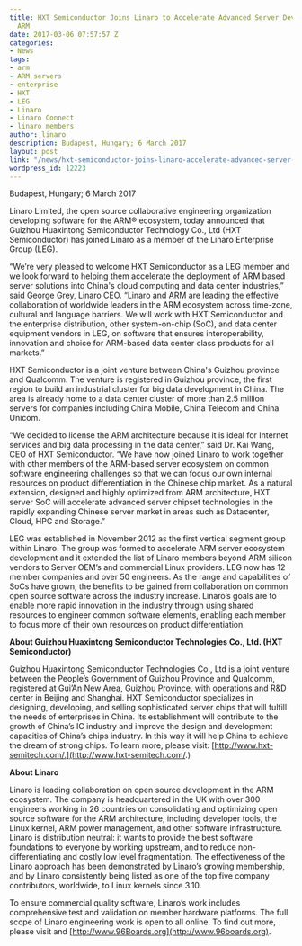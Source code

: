 ```yaml
---
title: HXT Semiconductor Joins Linaro to Accelerate Advanced Server Development on
  ARM
date: 2017-03-06 07:57:57 Z
categories:
- News
tags:
- arm
- ARM servers
- enterprise
- HXT
- LEG
- Linaro
- Linaro Connect
- linaro members
author: linaro
description: Budapest, Hungary; 6 March 2017
layout: post
link: "/news/hxt-semiconductor-joins-linaro-accelerate-advanced-server-development-arm/"
wordpress_id: 12223
---
```


Budapest, Hungary; 6 March 2017

Linaro Limited, the open source collaborative engineering organization developing software for the ARM® ecosystem, today announced that Guizhou Huaxintong Semiconductor Technology Co., Ltd (HXT Semiconductor) has joined Linaro as a member of the Linaro Enterprise Group (LEG).

“We’re very pleased to welcome HXT Semiconductor as a LEG member and we look forward to helping them accelerate the deployment of ARM based server solutions into China's cloud computing and data center industries,” said George Grey, Linaro CEO. “Linaro and ARM are leading the effective collaboration of worldwide leaders in the ARM ecosystem across time-zone, cultural and language barriers. We will work with HXT Semiconductor and the enterprise distribution, other system-on-chip (SoC), and data center equipment vendors in LEG, on software that ensures interoperability, innovation and choice for ARM-based data center class products for all markets.”

HXT Semiconductor is a joint venture between China's Guizhou province and Qualcomm. The venture is registered in Guizhou province, the first region to build an industrial cluster for big data development in China. The area is already home to a data center cluster of more than 2.5 million servers for companies including China Mobile, China Telecom and China Unicom.

“We decided to license the ARM architecture because it is ideal for Internet services and big data processing in the data center,” said Dr. Kai Wang, CEO of HXT Semiconductor. “We have now joined Linaro to work together with other members of the ARM-based server ecosystem on common software engineering challenges so that we can focus our own internal resources on product differentiation in the Chinese chip market. As a natural extension, designed and highly optimized from ARM architecture, HXT server SoC will accelerate advanced server chipset technologies in the rapidly expanding Chinese server market in areas such as Datacenter, Cloud, HPC and Storage.”

LEG was established in November 2012 as the first vertical segment group within Linaro. The group was formed to accelerate ARM server ecosystem development and it extended the list of Linaro members beyond ARM silicon vendors to Server OEM’s and commercial Linux providers. LEG now has 12 member companies and over 50 engineers. As the range and capabilities of SoCs have grown, the benefits to be gained from collaboration on common open source software across the industry increase. Linaro’s goals are to enable more rapid innovation in the industry through using shared resources to engineer common software elements, enabling each member to focus more of their own resources on product differentiation.

**About Guizhou Huaxintong Semiconductor Technologies Co., Ltd. (HXT Semiconductor)**

Guizhou Huaxintong Semiconductor Technologies Co., Ltd is a joint venture between the People’s Government of Guizhou Province and Qualcomm, registered at Gui’An New Area, Guizhou Province, with operations and R&D center in Beijing and Shanghai. HXT Semiconductor specializes in designing, developing, and selling sophisticated server chips that will fulfill the needs of enterprises in China. Its establishment will contribute to the growth of China’s IC industry and improve the design and development capacities of China’s chips industry. In this way it will help China to achieve the dream of strong chips. To learn more, please visit: [http://www.hxt-semitech.com/.](http://www.hxt-semitech.com/.)

**About Linaro**

Linaro is leading collaboration on open source development in the ARM ecosystem. The company is headquartered in the UK with over 300 engineers working in 26 countries on consolidating and optimizing open source software for the ARM architecture, including developer tools, the Linux kernel, ARM power management, and other software infrastructure. Linaro is distribution neutral: it wants to provide the best software foundations to everyone by working upstream, and to reduce non-differentiating and costly low level fragmentation. The effectiveness of the Linaro approach has been demonstrated by Linaro’s growing membership, and by Linaro consistently being listed as one of the top five company contributors, worldwide, to Linux kernels since 3.10.

To ensure commercial quality software, Linaro’s work includes comprehensive test and validation on member hardware platforms. The full scope of Linaro engineering work is open to all online. To find out more, please visit []() and [http://www.96Boards.org](http://www.96boards.org).